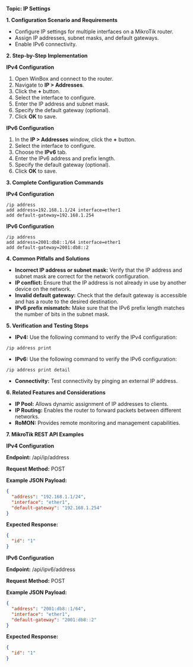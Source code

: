 **Topic: IP Settings**

**1. Configuration Scenario and Requirements**

* Configure IP settings for multiple interfaces on a MikroTik router.
* Assign IP addresses, subnet masks, and default gateways.
* Enable IPv6 connectivity.

**2. Step-by-Step Implementation**

**IPv4 Configuration**

1. Open WinBox and connect to the router.
2. Navigate to **IP > Addresses**.
3. Click the **+** button.
4. Select the interface to configure.
5. Enter the IP address and subnet mask.
6. Specify the default gateway (optional).
7. Click **OK** to save.

**IPv6 Configuration**

1. In the **IP > Addresses** window, click the **+** button.
2. Select the interface to configure.
3. Choose the **IPv6** tab.
4. Enter the IPv6 address and prefix length.
5. Specify the default gateway (optional).
6. Click **OK** to save.

**3. Complete Configuration Commands**

**IPv4 Configuration**

```
/ip address
add address=192.168.1.1/24 interface=ether1
add default-gateway=192.168.1.254
```

**IPv6 Configuration**

```
/ip address
add address=2001:db8::1/64 interface=ether1
add default-gateway=2001:db8::2
```

**4. Common Pitfalls and Solutions**

* **Incorrect IP address or subnet mask:** Verify that the IP address and subnet mask are correct for the network configuration.
* **IP conflict:** Ensure that the IP address is not already in use by another device on the network.
* **Invalid default gateway:** Check that the default gateway is accessible and has a route to the desired destination.
* **IPv6 prefix mismatch:** Make sure that the IPv6 prefix length matches the number of bits in the subnet mask.

**5. Verification and Testing Steps**

* **IPv4:** Use the following command to verify the IPv4 configuration:

```
/ip address print
```

* **IPv6:** Use the following command to verify the IPv6 configuration:

```
/ip address print detail
```

* **Connectivity:** Test connectivity by pinging an external IP address.

**6. Related Features and Considerations**

* **IP Pool:** Allows dynamic assignment of IP addresses to clients.
* **IP Routing:** Enables the router to forward packets between different networks.
* **RoMON:** Provides remote monitoring and management capabilities.

**7. MikroTik REST API Examples**

**IPv4 Configuration**

**Endpoint:** /api/ip/address

**Request Method:** POST

**Example JSON Payload:**

```json
{
  "address": "192.168.1.1/24",
  "interface": "ether1",
  "default-gateway": "192.168.1.254"
}
```

**Expected Response:**

```json
{
  "id": "1"
}
```

**IPv6 Configuration**

**Endpoint:** /api/ipv6/address

**Request Method:** POST

**Example JSON Payload:**

```json
{
  "address": "2001:db8::1/64",
  "interface": "ether1",
  "default-gateway": "2001:db8::2"
}
```

**Expected Response:**

```json
{
  "id": "1"
}
```